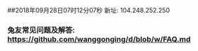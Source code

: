 ##2018年09月28日07时12分07秒 新址: 104.248.252.250
### 兔友常见问题及解答: https://github.com/wanggonging/d/blob/w/FAQ.md
